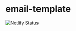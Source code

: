 # email-template

[![Netlify Status](https://api.netlify.com/api/v1/badges/5fce19b7-8491-4af7-9d2d-976a73e24f30/deploy-status)](https://app.netlify.com/sites/stoic-wright-97f422/deploys)
